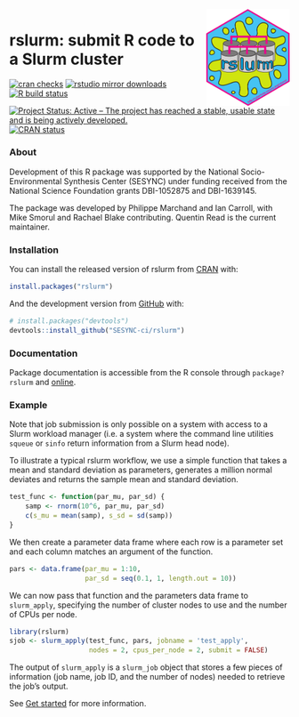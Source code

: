 
<!-- README.md is generated from README.Rmd. Please edit that file -->

<img src="logo_slurm.png" align="right" width=150px>

# rslurm: submit R code to a Slurm cluster

<!-- badges: start -->

[![cran
checks](https://cranchecks.info/badges/worst/rslurm)](https://CRAN.R-project.org/web/checks/check_results_rslurm.html)
[![rstudio mirror
downloads](https://cranlogs.r-pkg.org/badges/rslurm)](https://CRAN.R-project.org/package=rslurm)
[![R build
status](https://github.com/SESYNC-ci/rslurm/workflows/R-CMD-check/badge.svg)](https://github.com/SESYNC-ci/rslurm/actions)
[![Project Status: Active – The project has reached a stable, usable
state and is being actively
developed.](https://www.repostatus.org/badges/latest/active.svg)](https://www.repostatus.org/#active)
[![CRAN
status](https://www.r-pkg.org/badges/version/rslurm)](https://CRAN.R-project.org/package=rslurm)
<!-- badges: end -->

### About

Development of this R package was supported by the National
Socio-Environmental Synthesis Center (SESYNC) under funding received
from the National Science Foundation grants DBI-1052875 and DBI-1639145.

The package was developed by Philippe Marchand and Ian Carroll, with
Mike Smorul and Rachael Blake contributing. Quentin Read is the current
maintainer.

### Installation

You can install the released version of rslurm from
[CRAN](https://CRAN.R-project.org) with:

``` r
install.packages("rslurm")
```

And the development version from
[GitHub](https://github.com/SESYNC-ci/rslurm) with:

``` r
# install.packages("devtools")
devtools::install_github("SESYNC-ci/rslurm")
```

### Documentation

Package documentation is accessible from the R console through
`package?rslurm` and
[online](https://cran.r-project.org/package=rslurm).

### Example

Note that job submission is only possible on a system with access to a
Slurm workload manager (i.e. a system where the command line utilities
`squeue` or `sinfo` return information from a Slurm head node).

To illustrate a typical rslurm workflow, we use a simple function that
takes a mean and standard deviation as parameters, generates a million
normal deviates and returns the sample mean and standard deviation.

``` r
test_func <- function(par_mu, par_sd) {
    samp <- rnorm(10^6, par_mu, par_sd)
    c(s_mu = mean(samp), s_sd = sd(samp))
}
```

We then create a parameter data frame where each row is a parameter set
and each column matches an argument of the function.

``` r
pars <- data.frame(par_mu = 1:10,
                   par_sd = seq(0.1, 1, length.out = 10))
```

We can now pass that function and the parameters data frame to
`slurm_apply`, specifying the number of cluster nodes to use and the
number of CPUs per node.

``` r
library(rslurm)
sjob <- slurm_apply(test_func, pars, jobname = 'test_apply',
                    nodes = 2, cpus_per_node = 2, submit = FALSE)
```

The output of `slurm_apply` is a `slurm_job` object that stores a few
pieces of information (job name, job ID, and the number of nodes) needed
to retrieve the job’s output.

See [Get
started](http://cyberhelp.sesync.org/rslurm/articles/rslurm.html) for
more information.

